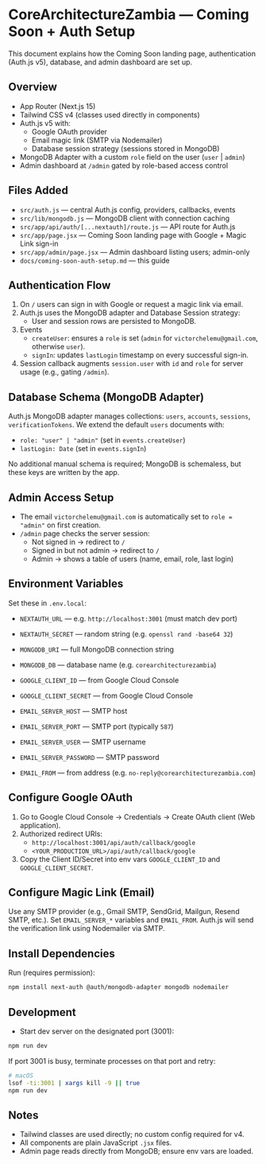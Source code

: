 # CoreArchitectureZambia — Coming Soon + Auth Setup

This document explains how the Coming Soon landing page, authentication (Auth.js v5), database, and admin dashboard are set up.

## Overview
- App Router (Next.js 15)
- Tailwind CSS v4 (classes used directly in components)
- Auth.js v5 with:
  - Google OAuth provider
  - Email magic link (SMTP via Nodemailer)
  - Database session strategy (sessions stored in MongoDB)
- MongoDB Adapter with a custom `role` field on the user (`user` | `admin`)
- Admin dashboard at `/admin` gated by role-based access control

## Files Added
- `src/auth.js` — central Auth.js config, providers, callbacks, events
- `src/lib/mongodb.js` — MongoDB client with connection caching
- `src/app/api/auth/[...nextauth]/route.js` — API route for Auth.js
- `src/app/page.jsx` — Coming Soon landing page with Google + Magic Link sign-in
- `src/app/admin/page.jsx` — Admin dashboard listing users; admin-only
- `docs/coming-soon-auth-setup.md` — this guide

## Authentication Flow
1. On `/` users can sign in with Google or request a magic link via email.
2. Auth.js uses the MongoDB adapter and Database Session strategy:
   - User and session rows are persisted to MongoDB.
3. Events
   - `createUser`: ensures a `role` is set (`admin` for `victorchelemu@gmail.com`, otherwise `user`).
   - `signIn`: updates `lastLogin` timestamp on every successful sign-in.
4. Session callback augments `session.user` with `id` and `role` for server usage (e.g., gating `/admin`).

## Database Schema (MongoDB Adapter)
Auth.js MongoDB adapter manages collections: `users`, `accounts`, `sessions`, `verificationTokens`.
We extend the default `users` documents with:
- `role: "user" | "admin"` (set in `events.createUser`)
- `lastLogin: Date` (set in `events.signIn`)

No additional manual schema is required; MongoDB is schemaless, but these keys are written by the app.

## Admin Access Setup
- The email `victorchelemu@gmail.com` is automatically set to `role = "admin"` on first creation.
- `/admin` page checks the server session:
  - Not signed in → redirect to `/`
  - Signed in but not admin → redirect to `/`
  - Admin → shows a table of users (name, email, role, last login)

## Environment Variables
Set these in `.env.local`:

- `NEXTAUTH_URL` — e.g. `http://localhost:3001` (must match dev port)
- `NEXTAUTH_SECRET` — random string (e.g. `openssl rand -base64 32`)

- `MONGODB_URI` — full MongoDB connection string
- `MONGODB_DB` — database name (e.g. `corearchitecturezambia`)

- `GOOGLE_CLIENT_ID` — from Google Cloud Console
- `GOOGLE_CLIENT_SECRET` — from Google Cloud Console

- `EMAIL_SERVER_HOST` — SMTP host
- `EMAIL_SERVER_PORT` — SMTP port (typically `587`)
- `EMAIL_SERVER_USER` — SMTP username
- `EMAIL_SERVER_PASSWORD` — SMTP password
- `EMAIL_FROM` — from address (e.g. `no-reply@corearchitecturezambia.com`)

## Configure Google OAuth
1. Go to Google Cloud Console → Credentials → Create OAuth client (Web application).
2. Authorized redirect URIs:
   - `http://localhost:3001/api/auth/callback/google`
   - `<YOUR_PRODUCTION_URL>/api/auth/callback/google`
3. Copy the Client ID/Secret into env vars `GOOGLE_CLIENT_ID` and `GOOGLE_CLIENT_SECRET`.

## Configure Magic Link (Email)
Use any SMTP provider (e.g., Gmail SMTP, SendGrid, Mailgun, Resend SMTP, etc.).
Set `EMAIL_SERVER_*` variables and `EMAIL_FROM`.
Auth.js will send the verification link using Nodemailer via SMTP.

## Install Dependencies
Run (requires permission):

```bash
npm install next-auth @auth/mongodb-adapter mongodb nodemailer
```

## Development
- Start dev server on the designated port (3001):

```bash
npm run dev
```

If port 3001 is busy, terminate processes on that port and retry:

```bash
# macOS
lsof -ti:3001 | xargs kill -9 || true
npm run dev
```

## Notes
- Tailwind classes are used directly; no custom config required for v4.
- All components are plain JavaScript `.jsx` files.
- Admin page reads directly from MongoDB; ensure env vars are loaded.

